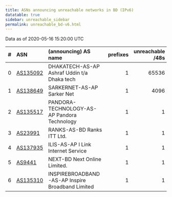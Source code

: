 ```yaml
---
title: ASNs announcing unreachable networks in BD (IPv6)
datatable: true
sidebar: unreachable_sidebar
permalink: unreachable_bd-v6.html
---
```


Data as of 2020-05-16 15:20:00 UTC


<div class="datatable-begin"></div>

|   # | ASN                                      | (announcing) AS name                             |   prefixes |   unreachable /48s |
|----:|:-----------------------------------------|:-------------------------------------------------|-----------:|-------------------:|
|   0 | [AS135092](unreachable_AS135092-v6.html) | DHAKATECH-AS-AP Ashraf Uddin t/a Dhaka tech      |          1 |              65536 |
|   1 | [AS138649](unreachable_AS138649-v6.html) | SARKERNET-AS-AP Sarker Net                       |          1 |               4096 |
|   2 | [AS135517](unreachable_AS135517-v6.html) | PANDORA-TECHNOLOGY-AS-AP Pandora Technology      |          1 |                  1 |
|   3 | [AS23991](unreachable_AS23991-v6.html)   | RANKS-AS-BD Ranks ITT Ltd.                       |          1 |                  1 |
|   4 | [AS137935](unreachable_AS137935-v6.html) | ILIS-AS-AP I Link Internet Service               |          1 |                  1 |
|   5 | [AS9441](unreachable_AS9441-v6.html)     | NEXT-BD Next Online Limited.                     |          1 |                  1 |
|   6 | [AS135310](unreachable_AS135310-v6.html) | INSPIREBROADBAND-AS-AP Inspire Broadband Limited |          1 |                  1 |

<div class="datatable-end"></div>